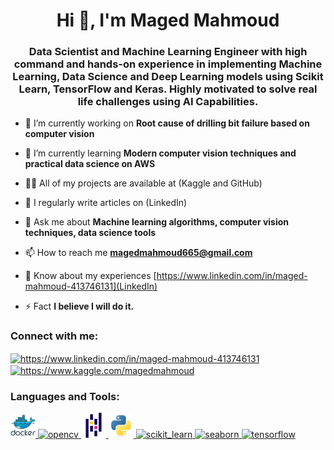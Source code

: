 <h1 align="center">Hi 👋, I'm Maged Mahmoud</h1>
<h3 align="center">Data Scientist and Machine Learning Engineer with high command and hands-on experience in implementing Machine Learning, Data Science and Deep Learning models using Scikit Learn, TensorFlow and Keras. Highly motivated to solve real life challenges using AI Capabilities.</h3>

- 🔭 I’m currently working on **Root cause of drilling bit failure based on computer vision**

- 🌱 I’m currently learning **Modern computer vision techniques and practical data science on AWS**

- 👨‍💻 All of my projects are available at (Kaggle and GitHub)

- 📝 I regularly write articles on (LinkedIn)

- 💬 Ask me about **Machine learning algorithms, computer vision techniques, data science tools**

- 📫 How to reach me **magedmahmoud665@gmail.com**

- 📄 Know about my experiences [https://www.linkedin.com/in/maged-mahmoud-413746131](LinkedIn)

- ⚡ Fact **I believe I will do it.**

<h3 align="left">Connect with me:</h3>
<p align="left">
<a href="https://www.linkedin.com/in/maged-mahmoud-413746131" target="blank"><img align="center" src="https://raw.githubusercontent.com/rahuldkjain/github-profile-readme-generator/master/src/images/icons/Social/linked-in-alt.svg" alt="https://www.linkedin.com/in/maged-mahmoud-413746131" height="30" width="40" /></a>
<a href="https://www.kaggle.com/magedmahmoud" target="blank"><img align="center" src="https://raw.githubusercontent.com/rahuldkjain/github-profile-readme-generator/master/src/images/icons/Social/kaggle.svg" alt="https://www.kaggle.com/magedmahmoud" height="30" width="40" /></a>
</p>

<h3 align="left">Languages and Tools:</h3>
<p align="left"> <a href="https://www.docker.com/" target="_blank" rel="noreferrer"> <img src="https://raw.githubusercontent.com/devicons/devicon/master/icons/docker/docker-original-wordmark.svg" alt="docker" width="40" height="40"/> </a> <a href="https://opencv.org/" target="_blank" rel="noreferrer"> <img src="https://www.vectorlogo.zone/logos/opencv/opencv-icon.svg" alt="opencv" width="40" height="40"/> </a> <a href="https://pandas.pydata.org/" target="_blank" rel="noreferrer"> <img src="https://raw.githubusercontent.com/devicons/devicon/2ae2a900d2f041da66e950e4d48052658d850630/icons/pandas/pandas-original.svg" alt="pandas" width="40" height="40"/> </a> <a href="https://www.python.org" target="_blank" rel="noreferrer"> <img src="https://raw.githubusercontent.com/devicons/devicon/master/icons/python/python-original.svg" alt="python" width="40" height="40"/> </a> <a href="https://scikit-learn.org/" target="_blank" rel="noreferrer"> <img src="https://upload.wikimedia.org/wikipedia/commons/0/05/Scikit_learn_logo_small.svg" alt="scikit_learn" width="40" height="40"/> </a> <a href="https://seaborn.pydata.org/" target="_blank" rel="noreferrer"> <img src="https://seaborn.pydata.org/_images/logo-mark-lightbg.svg" alt="seaborn" width="40" height="40"/> </a> <a href="https://www.tensorflow.org" target="_blank" rel="noreferrer"> <img src="https://www.vectorlogo.zone/logos/tensorflow/tensorflow-icon.svg" alt="tensorflow" width="40" height="40"/> </a> </p>
